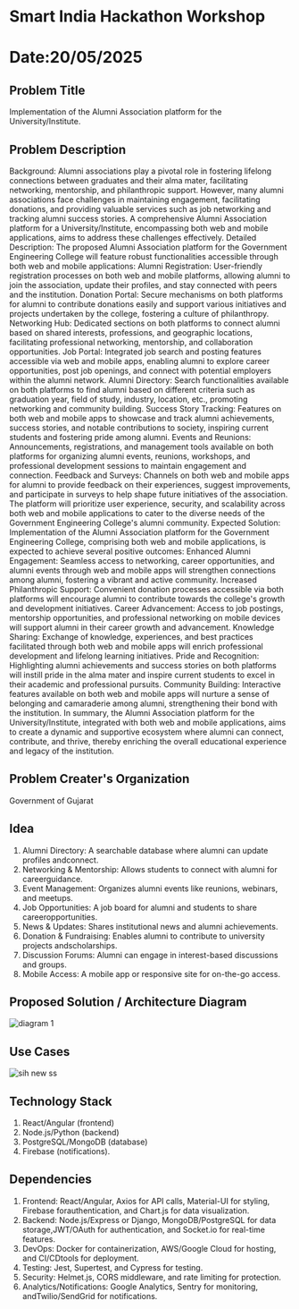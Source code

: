 # Smart India Hackathon Workshop
# Date:20/05/2025

## Problem Title
Implementation of the Alumni Association platform for the University/Institute.
## Problem Description
Background: Alumni associations play a pivotal role in fostering lifelong connections between graduates and their alma mater, facilitating networking, mentorship, and philanthropic support. However, many alumni associations face challenges in maintaining engagement, facilitating donations, and providing valuable services such as job networking and tracking alumni success stories. A comprehensive Alumni Association platform for a University/Institute, encompassing both web and mobile applications, aims to address these challenges effectively. Detailed Description: The proposed Alumni Association platform for the Government Engineering College will feature robust functionalities accessible through both web and mobile applications: Alumni Registration: User-friendly registration processes on both web and mobile platforms, allowing alumni to join the association, update their profiles, and stay connected with peers and the institution. Donation Portal: Secure mechanisms on both platforms for alumni to contribute donations easily and support various initiatives and projects undertaken by the college, fostering a culture of philanthropy. Networking Hub: Dedicated sections on both platforms to connect alumni based on shared interests, professions, and geographic locations, facilitating professional networking, mentorship, and collaboration opportunities. Job Portal: Integrated job search and posting features accessible via web and mobile apps, enabling alumni to explore career opportunities, post job openings, and connect with potential employers within the alumni network. Alumni Directory: Search functionalities available on both platforms to find alumni based on different criteria such as graduation year, field of study, industry, location, etc., promoting networking and community building. Success Story Tracking: Features on both web and mobile apps to showcase and track alumni achievements, success stories, and notable contributions to society, inspiring current students and fostering pride among alumni. Events and Reunions: Announcements, registrations, and management tools available on both platforms for organizing alumni events, reunions, workshops, and professional development sessions to maintain engagement and connection. Feedback and Surveys: Channels on both web and mobile apps for alumni to provide feedback on their experiences, suggest improvements, and participate in surveys to help shape future initiatives of the association. The platform will prioritize user experience, security, and scalability across both web and mobile applications to cater to the diverse needs of the Government Engineering College's alumni community. Expected Solution: Implementation of the Alumni Association platform for the Government Engineering College, comprising both web and mobile applications, is expected to achieve several positive outcomes: Enhanced Alumni Engagement: Seamless access to networking, career opportunities, and alumni events through web and mobile apps will strengthen connections among alumni, fostering a vibrant and active community. Increased Philanthropic Support: Convenient donation processes accessible via both platforms will encourage alumni to contribute towards the college's growth and development initiatives. Career Advancement: Access to job postings, mentorship opportunities, and professional networking on mobile devices will support alumni in their career growth and advancement. Knowledge Sharing: Exchange of knowledge, experiences, and best practices facilitated through both web and mobile apps will enrich professional development and lifelong learning initiatives. Pride and Recognition: Highlighting alumni achievements and success stories on both platforms will instill pride in the alma mater and inspire current students to excel in their academic and professional pursuits. Community Building: Interactive features available on both web and mobile apps will nurture a sense of belonging and camaraderie among alumni, strengthening their bond with the institution. In summary, the Alumni Association platform for the University/Institute, integrated with both web and mobile applications, aims to create a dynamic and supportive ecosystem where alumni can connect, contribute, and thrive, thereby enriching the overall educational experience and legacy of the institution.
## Problem Creater's Organization
Government of Gujarat

## Idea
1. Alumni Directory: A searchable database where alumni can update profiles andconnect.
2. Networking & Mentorship: Allows students to connect with alumni for careerguidance.
3. Event Management: Organizes alumni events like reunions, webinars, and meetups.
4. Job Opportunities: A job board for alumni and students to share careeropportunities.
5. News & Updates: Shares institutional news and alumni achievements.
6. Donation & Fundraising: Enables alumni to contribute to university projects andscholarships.
7. Discussion Forums: Alumni can engage in interest-based discussions and groups.
8. Mobile Access: A mobile app or responsive site for on-the-go access.

## Proposed Solution / Architecture Diagram

![diagram 1](https://github.com/user-attachments/assets/2bffe9ab-ea76-4f23-be92-497c78a201b1)
## Use Cases

![sih new ss](https://github.com/user-attachments/assets/c5d6f509-a1b1-41fe-a71f-314867c06c57)
## Technology Stack
1. React/Angular (frontend)
2. Node.js/Python (backend)
3. PostgreSQL/MongoDB (database)
4. Firebase (notifications).
## Dependencies
1. Frontend: React/Angular, Axios for API calls, Material-UI for styling, Firebase forauthentication, and Chart.js for data visualization.
2. Backend: Node.js/Express or Django, MongoDB/PostgreSQL for data storage,JWT/OAuth for authentication, and Socket.io for real-time features.
3. DevOps: Docker for containerization, AWS/Google Cloud for hosting, and CI/CDtools for deployment.
4. Testing: Jest, Supertest, and Cypress for testing.
5. Security: Helmet.js, CORS middleware, and rate limiting for protection.
6. Analytics/Notifications: Google Analytics, Sentry for monitoring, andTwilio/SendGrid for notifications.
